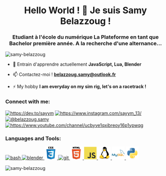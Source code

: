 <h1 align="center">Hello World ! 👋 Je suis Samy Belazzoug !</h1>
<h3 align="center">Etudiant à l'école du numérique La Plateforme en tant que Bachelor première année. A la recherche d'une alternance...</h3>

<p align="left"> <img src="https://komarev.com/ghpvc/?username=samy-belazzoug&label=Profile%20views&color=0e75b6&style=flat" alt="samy-belazzoug" /> </p>

- 🌱 Entrain d'apprendre actuellement **JavaScript, Lua, Blender**

- 📫 Contactez-moi ! **belazzoug.samy@outlook.fr**

- ⚡ My hobby **I am everyday on my sim rig, let's on a racetrack !**

<h3 align="left">Connect with me:</h3>
<p align="left">
<a href="https://dev.to/https://dev.to/sayym" target="blank"><img align="center" src="https://raw.githubusercontent.com/rahuldkjain/github-profile-readme-generator/master/src/images/icons/Social/devto.svg" alt="https://dev.to/sayym" height="30" width="40" /></a>
<a href="https://instagram.com/https://www.instagram.com/sayym_13/" target="blank"><img align="center" src="https://raw.githubusercontent.com/rahuldkjain/github-profile-readme-generator/master/src/images/icons/Social/instagram.svg" alt="https://www.instagram.com/sayym_13/" height="30" width="40" /></a>
<a href="https://medium.com/@belazzoug.samy" target="blank"><img align="center" src="https://raw.githubusercontent.com/rahuldkjain/github-profile-readme-generator/master/src/images/icons/Social/medium.svg" alt="@belazzoug.samy" height="30" width="40" /></a>
<a href="https://www.youtube.com/c/https://www.youtube.com/channel/ucbyve1qxibreoy16p1ypwqg" target="blank"><img align="center" src="https://raw.githubusercontent.com/rahuldkjain/github-profile-readme-generator/master/src/images/icons/Social/youtube.svg" alt="https://www.youtube.com/channel/ucbyve1qxibreoy16p1ypwqg" height="30" width="40" /></a>
</p>

<h3 align="left">Languages and Tools:</h3>
<p align="left"> <a href="https://www.gnu.org/software/bash/" target="_blank" rel="noreferrer"> <img src="https://www.vectorlogo.zone/logos/gnu_bash/gnu_bash-icon.svg" alt="bash" width="40" height="40"/> </a> <a href="https://www.blender.org/" target="_blank" rel="noreferrer"> <img src="https://download.blender.org/branding/community/blender_community_badge_white.svg" alt="blender" width="40" height="40"/> </a> <a href="https://www.w3schools.com/css/" target="_blank" rel="noreferrer"> <img src="https://raw.githubusercontent.com/devicons/devicon/master/icons/css3/css3-original-wordmark.svg" alt="css3" width="40" height="40"/> </a> <a href="https://git-scm.com/" target="_blank" rel="noreferrer"> <img src="https://www.vectorlogo.zone/logos/git-scm/git-scm-icon.svg" alt="git" width="40" height="40"/> </a> <a href="https://www.w3.org/html/" target="_blank" rel="noreferrer"> <img src="https://raw.githubusercontent.com/devicons/devicon/master/icons/html5/html5-original-wordmark.svg" alt="html5" width="40" height="40"/> </a> <a href="https://developer.mozilla.org/en-US/docs/Web/JavaScript" target="_blank" rel="noreferrer"> <img src="https://raw.githubusercontent.com/devicons/devicon/master/icons/javascript/javascript-original.svg" alt="javascript" width="40" height="40"/> </a> <a href="https://www.linux.org/" target="_blank" rel="noreferrer"> <img src="https://raw.githubusercontent.com/devicons/devicon/master/icons/linux/linux-original.svg" alt="linux" width="40" height="40"/> </a> <a href="https://www.mysql.com/" target="_blank" rel="noreferrer"> <img src="https://raw.githubusercontent.com/devicons/devicon/master/icons/mysql/mysql-original-wordmark.svg" alt="mysql" width="40" height="40"/> </a> <a href="https://www.python.org" target="_blank" rel="noreferrer"> <img src="https://raw.githubusercontent.com/devicons/devicon/master/icons/python/python-original.svg" alt="python" width="40" height="40"/> </a> </p>

<p><img align="center" src="https://github-readme-stats.vercel.app/api/top-langs?username=samy-belazzoug&show_icons=true&locale=en&layout=compact" alt="samy-belazzoug" /></p>


